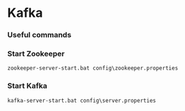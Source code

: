 # Kafka

### Useful commands

### Start Zookeeper
```
zookeeper-server-start.bat config\zookeeper.properties
```

### Start Kafka
```
kafka-server-start.bat config\server.properties
```